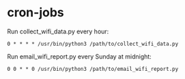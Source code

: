 # cron-jobs

Run collect_wifi_data.py every hour:
```
0 * * * * /usr/bin/python3 /path/to/collect_wifi_data.py
```

Run email_wifi_report.py every Sunday at midnight:
```
0 0 * * 0 /usr/bin/python3 /path/to/email_wifi_report.py
```
